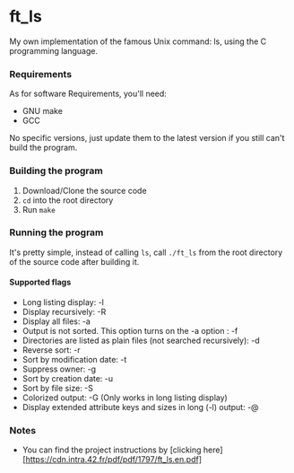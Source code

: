 # ft_ls

My own implementation of the famous Unix command: ls, using the C programming language.

### Requirements
As for software Requirements, you'll need:
- GNU make
- GCC

No specific versions, just update them to the latest version if you still can't build the program.

### Building the program

1. Download/Clone the source code
2. `cd` into the root directory
3. Run `make`

### Running the program

It's pretty simple, instead of calling `ls`, call `./ft_ls` from the root directory of the source code after building it.

#### Supported flags

- Long listing display: -l
- Display recursively: -R
- Display all files: -a
- Output is not sorted.  This option turns on the -a option : -f
- Directories are listed as plain files (not searched recursively): -d
- Reverse sort: -r
- Sort by modification date: -t
- Suppress owner: -g
- Sort by creation date: -u
- Sort by file size: -S
- Colorized output: -G (Only works in long listing display)
- Display extended attribute keys and sizes in long (-l) output: -@

### Notes

- You can find the project instructions by [clicking here][https://cdn.intra.42.fr/pdf/pdf/1797/ft_ls.en.pdf]
